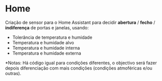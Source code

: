 # Home
Criação de sensor para o Home Assistant para decidir **abertura** / **fecho** / **indiferença** de portas e janelas, usando:
  - Tolerância de temperatura e humidade
  - Temperatura e humidade alvo
  - Temperatura e humidade interna
  - Temperatura e humidade externa

*Notas: Há código igual para condições diferentes, o objectivo será fazer depois diferenciação com mais condições (condições atmoféricas e/ou outras).
